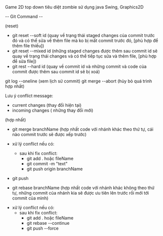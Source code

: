 Game 2D top down tiêu diệt zombie sử dụng java Swing, Graphics2D

-- Git Command --

(reset)
- git reset --soft id (quay về trạng thái staged changes của commit trước đó và có thể sửa về thêm file mà ko bị mất commit trước đó, [phù hợp để thêm file thiếu])
- git reset --mixed id (những staged changes được thêm sau commit id sẽ quay về trạng thái changes và có thể tiếp tục sửa và thêm file, [phù hợp để sửa file])
- git rest --hard id (quay về commit id và những commit và code của commit được thêm sau commit id sẽ bị xoá)

git log --oneline (xem lịch sử commit)
git merge --abort (hủy bỏ quá trình hợp nhất)

Lưu ý conflict message:
- current changes (thay đổi hiện tại)
- incoming changes ( những thay đổi mới)

(hợp nhất)
- git merge branchName (hợp nhất code với nhánh khác theo thứ tự, cái nào commit trước sẽ được xếp trước)
+ xử lý conflict nếu có:
  + sau khi fix conflict:
    + git add . hoặc fileName
    + git commit -m "text"
    + git push origin branchName

+ git push 

- git rebase branchName (hợp nhất code với nhánh khác không theo thứ tự, những commit của nhánh kia sẽ được ưu tiên lên trước rồi mới tới commit của mình)
+ xử lý conflict nếu có:
  + sau khi fix conflict:
    + git add . hoặc fileName
    + git rebase --continue
    + git push --force




